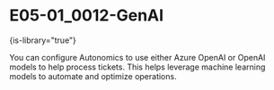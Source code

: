 # E05-01_0012-GenAI

{is-library="true"}

<snippet id="E05-01_0012-GenAI_snippet">



You can configure Autonomics to use either Azure OpenAI or OpenAI models to help process tickets. This helps leverage machine learning models to automate and optimize operations.


</snippet>